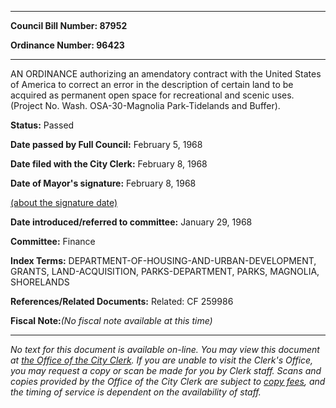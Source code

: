 

********

**Council Bill Number: 87952**
   
**Ordinance Number: 96423**
********

 AN ORDINANCE authorizing an amendatory contract with the United States of America to correct an error in the description of certain land to be acquired as permanent open space for recreational and scenic uses. (Project No. Wash. OSA-30-Magnolia Park-Tidelands and Buffer).

**Status:** Passed
   
**Date passed by Full Council:** February 5, 1968
   
**Date filed with the City Clerk:** February 8, 1968
   
**Date of Mayor's signature:** February 8, 1968
   
[(about the signature date)](/~public/approvaldate.htm)
   
   
   
**Date introduced/referred to committee:** January 29, 1968
   
**Committee:** Finance
   
   
**Index Terms:** DEPARTMENT-OF-HOUSING-AND-URBAN-DEVELOPMENT, GRANTS, LAND-ACQUISITION, PARKS-DEPARTMENT, PARKS, MAGNOLIA, SHORELANDS

**References/Related Documents:** Related: CF 259986

**Fiscal Note:**_(No fiscal note available at this time)_
********

_No text for this document is available on-line. You may view this document at [the Office of the City Clerk](http://www.seattle.gov/leg/clerk/contactUs.htm). If you are unable to visit the Clerk's Office, you may request a copy or scan be made for you by Clerk staff. Scans and copies provided by the Office of the City Clerk are subject to [copy fees](http://clerk.seattle.gov/~public/clerkfees.htm), and the timing of service is dependent on the availability of staff._

